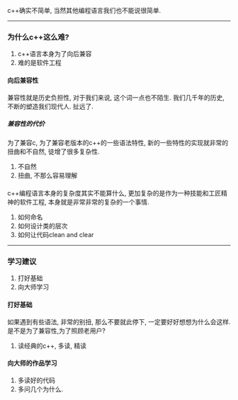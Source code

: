 c++确实不简单, 当然其他编程语言我们也不能说很简单.

---

### 为什么c++这么难?

1. c++语言本身为了向后兼容
2. 难的是软件工程

#### 向后兼容性

兼容性就是历史负担性, 对于我们来说, 这个词一点也不陌生. 我们几千年的历史, 不断的塑造我们现代人. 扯远了.

##### 兼容性的代价
为了兼容c, 为了兼容老版本的c++的一些语法特性, 新的一些特性的实现就非常的扭曲和不自然, 徒增了很多复杂性.

1. 不自然
2. 扭曲, 不那么容易理解


#### 
c++编程语言本身的复杂度其实不能算什么, 更加复杂的是作为一种技能和工匠精神的软件工程, 本身就是非常非常的复杂的一个事情.
1. 如何命名
2. 如何设计类的层次
3. 如何让代码clean and clear

---

### 学习建议
1. 打好基础
2. 向大师学习

#### 打好基础
如果遇到有些语法, 非常的别扭, 那么不要就此停下, 一定要好好想想为什么会这样. 是不是为了兼容性,为了照顾老用户?
1. 读经典的c++, 多读, 精读

#### 向大师的作品学习
1. 多读好的代码
2. 多问几个为什么.
